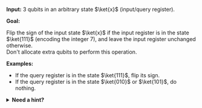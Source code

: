 **Input:**
  3 qubits in an arbitrary state $\ket{x}$ (input/query register).

**Goal:**

Flip the sign of the input state $\ket{x}$ if the input register is in
the state $\ket{111}$ (encoding the integer $7$), and leave the input register unchanged otherwise.  
Don't allocate extra qubits to perform this operation.

**Examples:**

* If the query register is in the state $\ket{111}$, flip its sign.
* If the query register is in the state $\ket{010}$ or $\ket{101}$, do nothing.

<details>
  <summary><b>Need a hint?</b></summary>
  To solve this problem, you need to find a gate that will only flip the sign of the $\ket{111}$ basis state.  Which single-qubit gate flips the sign of the basis state $\ket{1}$ but not $\ket{0}$? How can you modify this gate to solve this problem?
</details>
